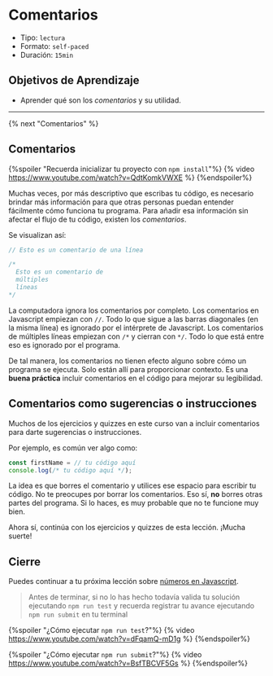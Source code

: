 # Comentarios

- Tipo: `lectura`
- Formato: `self-paced`
- Duración: `15min`

## Objetivos de Aprendizaje

- Aprender qué son los _comentarios_ y su utilidad.

***

{% next "Comentarios" %}

## Comentarios

{%spoiler "Recuerda inicializar tu proyecto con `npm install`"%}
{% video https://www.youtube.com/watch?v=QdtKomkVWXE %}
{%endspoiler%}

Muchas veces, por más descriptivo que escribas tu código, es necesario brindar
más información para que otras personas puedan entender fácilmente cómo funciona
tu programa. Para añadir esa información sin afectar el flujo de tu código,
existen los _comentarios_.

Se visualizan así:

```js
// Esto es un comentario de una línea

/*
  Esto es un comentario de
  múltiples
  líneas
*/
```

La computadora ignora los comentarios por completo. Los comentarios en
Javascript empiezan con `//`. Todo lo que sigue a las barras diagonales (en la
misma línea) es ignorado por el intérprete de Javascript. Los comentarios de
múltiples líneas empiezan con `/*` y cierran con `*/`. Todo lo que está entre
eso es ignorado por el programa.

De tal manera, los comentarios no tienen efecto alguno sobre cómo un programa se
ejecuta. Solo están allí para proporcionar contexto. Es una **buena práctica**
incluir comentarios en el código para mejorar su legibilidad.

## Comentarios como sugerencias o instrucciones

Muchos de los ejercicios y quizzes en este curso van a incluir comentarios para
darte sugerencias o instrucciones.

Por ejemplo, es común ver algo como:

```js
const firstName = // tu código aquí
console.log(/* tu código aquí */);
```

La idea es que borres el comentario y utilices ese espacio para escribir tu
código. No te preocupes por borrar los comentarios. Eso sí, **no** borres otras
partes del programa. Si lo haces, es muy probable que no te funcione muy bien.

Ahora sí, continúa con los ejercicios y quizzes de esta lección. ¡Mucha suerte!

## Cierre

Puedes continuar a tu próxima lección sobre
[números en Javascript](https://lab.cs50.io/Laboratoria/admission-curriculum/rediseno-prework-fe//admission/03-prework/06-js-basics/02-data-types-numbers/).

> Antes de terminar, si no lo has hecho todavía valida tu solución ejecutando
> `npm run test` y recuerda registrar tu avance ejecutando `npm run submit` en
> tu terminal

{%spoiler "¿Cómo ejecutar `npm run test`?"%}
{% video https://www.youtube.com/watch?v=dFqamQ-mD1g %}
{%endspoiler%}

{%spoiler "¿Cómo ejecutar `npm run submit`?"%}
{% video https://www.youtube.com/watch?v=BsfTBCVF5Gs %}
{%endspoiler%}
